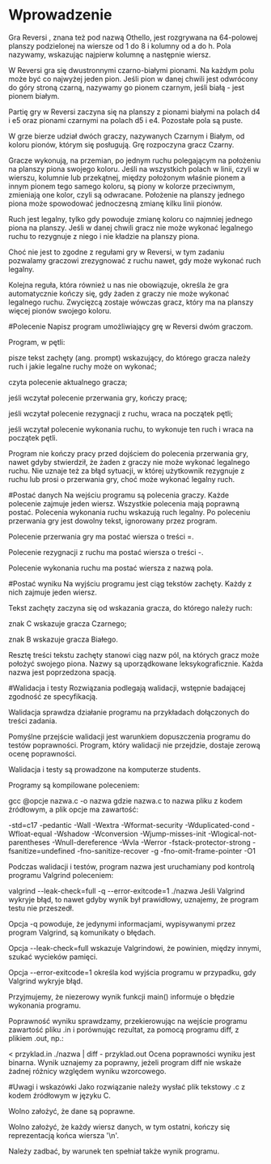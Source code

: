 # Wprowadzenie
Gra Reversi , znana też pod nazwą Othello, jest rozgrywana na 64-polowej planszy podzielonej na wiersze od 1 do 8 i kolumny od a do h. Pola nazywamy, wskazując najpierw kolumnę a następnie wiersz.

W Reversi gra się dwustronnymi czarno-białymi pionami. Na każdym polu może być co najwyżej jeden pion. Jeśli pion w danej chwili jest odwrócony do góry stroną czarną, nazywamy go pionem czarnym, jeśli białą - jest pionem białym.

Partię gry w Reversi zaczyna się na planszy z pionami białymi na polach d4 i e5 oraz pionami czarnymi na polach d5 i e4. Pozostałe pola są puste.

W grze bierze udział dwóch graczy, nazywanych Czarnym i Białym, od koloru pionów, którym się posługują. Grę rozpoczyna gracz Czarny.

Gracze wykonują, na przemian, po jednym ruchu polegającym na położeniu na planszy piona swojego koloru. Jeśli na wszystkich polach w linii, czyli w wierszu, kolumnie lub przekątnej, między położonym właśnie pionem a innym pionem tego samego koloru, są piony w kolorze przeciwnym, zmieniają one kolor, czyli są odwracane. Położenie na planszy jednego piona może spowodować jednoczesną zmianę kilku linii pionów.

Ruch jest legalny, tylko gdy powoduje zmianę koloru co najmniej jednego piona na planszy. Jeśli w danej chwili gracz nie może wykonać legalnego ruchu to rezygnuje z niego i nie kładzie na planszy piona.

Choć nie jest to zgodne z regułami gry w Reversi, w tym zadaniu pozwalamy graczowi zrezygnować z ruchu nawet, gdy może wykonać ruch legalny.

Kolejna reguła, która również u nas nie obowiązuje, określa że gra automatycznie kończy się, gdy żaden z graczy nie może wykonać legalnego ruchu. Zwycięzcą zostaje wówczas gracz, który ma na planszy więcej pionów swojego koloru.

#Polecenie
Napisz program umożliwiający grę w Reversi dwóm graczom.

Program, w pętli:

pisze tekst zachęty (ang. prompt) wskazujący, do którego gracza należy ruch i jakie legalne ruchy może on wykonać;

czyta polecenie aktualnego gracza;

jeśli wczytał polecenie przerwania gry, kończy pracę;

jeśli wczytał polecenie rezygnacji z ruchu, wraca na początek pętli;

jeśli wczytał polecenie wykonania ruchu, to wykonuje ten ruch i wraca na początek pętli.

Program nie kończy pracy przed dojściem do polecenia przerwania gry, nawet gdyby stwierdził, że żaden z graczy nie może wykonać legalnego ruchu. Nie uznaje też za błąd sytuacji, w której użytkownik rezygnuje z ruchu lub prosi o przerwania gry, choć może wykonać legalny ruch.

#Postać danych
Na wejściu programu są polecenia graczy. Każde polecenie zajmuje jeden wiersz. Wszystkie polecenia mają poprawną postać. Polecenia wykonania ruchu wskazują ruch legalny. Po poleceniu przerwania gry jest dowolny tekst, ignorowany przez program.

Polecenie przerwania gry ma postać wiersza o treści =.

Polecenie rezygnacji z ruchu ma postać wiersza o treści -.

Polecenie wykonania ruchu ma postać wiersza z nazwą pola.

#Postać wyniku
Na wyjściu programu jest ciąg tekstów zachęty. Każdy z nich zajmuje jeden wiersz.

Tekst zachęty zaczyna się od wskazania gracza, do którego należy ruch:

znak C wskazuje gracza Czarnego;

znak B wskazuje gracza Białego.

Resztę treści tekstu zachęty stanowi ciąg nazw pól, na których gracz może położyć swojego piona. Nazwy są uporządkowane leksykograficznie. Każda nazwa jest poprzedzona spacją.

#Walidacja i testy
Rozwiązania podlegają walidacji, wstępnie badającej zgodność ze specyfikacją.

Walidacja sprawdza działanie programu na przykładach dołączonych do treści zadania.

Pomyślne przejście walidacji jest warunkiem dopuszczenia programu do testów poprawności. Program, który walidacji nie przejdzie, dostaje zerową ocenę poprawności.

Walidacja i testy są prowadzone na komputerze students.

Programy są kompilowane poleceniem:

gcc @opcje nazwa.c -o nazwa
gdzie nazwa.c to nazwa pliku z kodem źródłowym, a plik opcje ma zawartość:

-std=c17
-pedantic
-Wall
-Wextra
-Wformat-security
-Wduplicated-cond
-Wfloat-equal
-Wshadow
-Wconversion
-Wjump-misses-init
-Wlogical-not-parentheses
-Wnull-dereference
-Wvla
-Werror
-fstack-protector-strong
-fsanitize=undefined
-fno-sanitize-recover
-g
-fno-omit-frame-pointer
-O1

Podczas walidacji i testów, program nazwa jest uruchamiany pod kontrolą programu Valgrind poleceniem:

valgrind --leak-check=full -q --error-exitcode=1 ./nazwa
Jeśli Valgrind wykryje błąd, to nawet gdyby wynik był prawidłowy, uznajemy, że program testu nie przeszedł.

Opcja -q powoduje, że jedynymi informacjami, wypisywanymi przez program Valgrind, są komunikaty o błędach.

Opcja --leak-check=full wskazuje Valgrindowi, że powinien, między innymi, szukać wycieków pamięci.

Opcja --error-exitcode=1 określa kod wyjścia programu w przypadku, gdy Valgrind wykryje błąd.

Przyjmujemy, że niezerowy wynik funkcji main() informuje o błędzie wykonania programu.

Poprawność wyniku sprawdzamy, przekierowując na wejście programu zawartość pliku .in i porównując rezultat, za pomocą programu diff, z plikiem .out, np.:

< przyklad.in ./nazwa | diff - przyklad.out
Ocena poprawności wyniku jest binarna. Wynik uznajemy za poprawny, jeżeli program diff nie wskaże żadnej różnicy względem wyniku wzorcowego.

#Uwagi i wskazówki
Jako rozwiązanie należy wysłać plik tekstowy .c z kodem źródłowym w języku C.

Wolno założyć, że dane są poprawne.

Wolno założyć, że każdy wiersz danych, w tym ostatni, kończy się reprezentacją końca wiersza '\n'.

Należy zadbać, by warunek ten spełniał także wynik programu.
